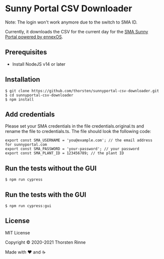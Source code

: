 # Sunny Portal CSV Downloader

Note: The login won't work anymore due to the switch to SMA ID.

Currently, it downloads the CSV for the current day for the 
[SMA Sunny Portal powered by ennexOS](https://ennexos.sunnyportal.com).

## Prerequisites

* Install NodeJS v14 or later

## Installation

    $ git clone https://github.com/thorsten/sunnyportal-csv-downloader.git
    $ cd sunnyportal-csv-downloader
    $ npm install
    
## Add credentials

Please set your SMA credentials in the file credentials.original.ts and rename the file to credentials.ts. The file
should look the following code:

    export const SMA_USERNAME = 'you@example.com'; // the email address for sunnyportal.com
    export const SMA_PASSWORD = 'your-password'; // your password
    export const SMA_PLANT_ID = 123456789; // the plant ID

## Run the tests without the GUI
    
    $ npm run cypress

## Run the tests with the GUI

    $ npm run cypress:gui

## License

MIT License

Copyright © 2020-2021 Thorsten Rinne

Made with ❤️ and ☕️
